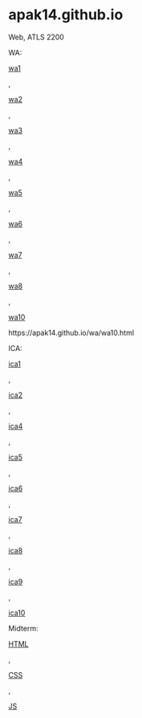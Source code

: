 # apak14.github.io
Web, ATLS 2200

WA:
<p><a href="https://apak14.github.io/wa/wa1.html">wa1</a></p>
,
<p><a href="https://apak14.github.io/wa/wa2.html">wa2</a></p>
,
<p><a href="https://apak14.github.io/wa/wa3.html">wa3</a></p>
,
<p><a href="https://apak14.github.io/wa/wa4.html">wa4</a></p>
,
<p><a href="https://apak14.github.io/wa/wa5.html">wa5</a></p>
,
<p><a href="https://apak14.github.io/wa/wa6/wa6.html">wa6</a></p>
,
<p><a href="https://apak14.github.io/wa/wa7/week7.html">wa7</a></p>
,
<p><a href="https://apak14.github.io/wa/wa8.html">wa8</a></p>
,
<p><a href="https://apak14.github.io/wa/wa10.html">wa10</a></p>
https://apak14.github.io/wa/wa10.html

ICA:
<p><a href="https://github.com/APAK14/apak14.github.io/blob/main/ica/Alexis%20Pak%20-%20ICA1%20--%20How%20to%20Search.pdf">ica1</a></p>
,
<p><a href="https://github.com/APAK14/apak14.github.io/blob/main/ica/Alexis%20Pak%20-%20ICA2%20--%20Exploring%20Directory%20Structures%20(Week%202).pdf">ica2</a></p>
,
<p><a href="https://apak14.github.io/ica/ica4.html">ica4</a></p>
,
<p><a href="https://apak14.github.io/ica/ica5.html">ica5</a></p>
,
<p><a href="https://apak14.github.io/ica/ica6/ica6-part1.html">ica6</a></p>
,
<p><a href="https://apak14.github.io/ica/ica7/ica7.html">ica7</a></p>
,
<p><a href="https://apak14.github.io/ica/ica8/ica8.html">ica8</a></p>
,
<p><a href="https://apak14.github.io/ica/ica9.html">ica9</a></p>
,
<p><a href="https://apak14.github.io/ica/ica10.html">ica10</a></p>

Midterm:
<p><a href="https://apak14.github.io/html-midterm/page1.html">HTML</a></p>
,
<p><a href="https://apak14.github.io/css-midterm/cssmidterm-main.html">CSS</a></p>
,
<p><a href="https://apak14.github.io/JS-midterm/jsmidterm.html">JS</a></p>